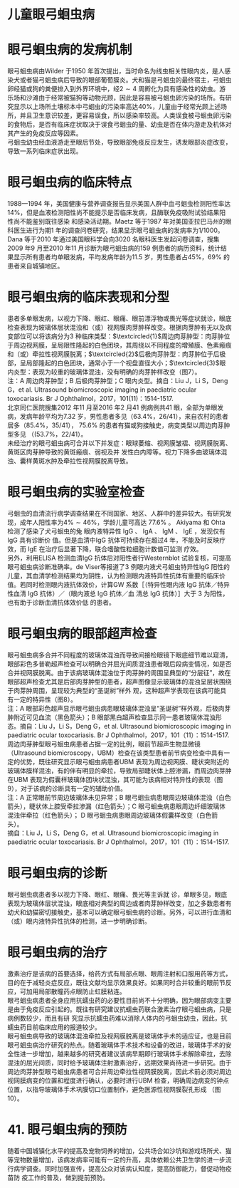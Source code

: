 # 儿童眼弓蛔虫病  
#  眼弓蛔虫病的发病机制  
眼弓蛔虫病由Wilder 于1950 年首次提出，当时命名为线虫相关性眼内炎，是人感染犬或者猫弓蛔虫病后导致的眼部葡萄膜炎。犬和猫是弓蛔虫的最终宿主，弓蛔虫卵经猫或狗的粪便排入到外界环境中，经$2\sim4$ 周孵化为具有感染性的幼虫。游乐场和沙滩由于经常被猫狗等动物光顾，因此是容易被弓蛔虫卵污染的场所。有研究显示以上场所土壤标本中弓蛔虫的污染率高达$40\%$，儿童由于经常光顾上述场所，并且卫生意识较差，更容易误食，所以感染率较高。人类误食被弓蛔虫卵污染的食物后，是否有临床症状取决于误食弓蛔虫的量、幼虫是否在体内游走及机体对其产生的免疫反应等因素。  
弓蛔虫幼虫经血液游走至眼后节处，导致眼部免疫反应发生，诱发眼部炎症改变，导致一系列临床症状出现。  
#  眼弓蛔虫病的临床特点  
1988—1994 年，美国健康与营养调查报告显示美国人群中血弓蛔虫检测阳性率达$14\%$，但是血液检测阳性尚不能提示是否临床发病，且酶联免疫吸附试验结果阳性尚不能鉴别既往感染 和感染活动期。Maetz 等于1987 年对美国亚拉巴马州的眼科医生进行为期1 年的调查问卷研究，结果显示眼弓蛔虫病的发病率为1/1000。Dana 等于2010 年通过美国眼科学会向3020 名眼科医生发起问卷调查，搜集2009 年9 月至2010 年11 月诊断为眼弓蛔虫病的159 例患者的病历资料，统计结果显示所有患者均单眼发病，平均发病年龄为11.5 岁，男性患者占$45\%$，$69\%$ 的患者来自城镇地区。  
#  眼弓蛔虫病的临床表现和分型  
患者多单眼发病，以视力下降、眼红、眼痛、眼前漂浮物或畏光等症状就诊，眼底检查表现为玻璃体层状混浊和（或）视网膜肉芽肿样改变。根据肉芽肿有无以及病变部位可以将该病分为3 种临床类型：$\textcircled{1}$周边肉芽肿型：肉芽肿位于周边视网膜，呈局限性隆起的白色团块，其周绕以不同程度的增殖膜、色素瘢痕和（或）牵拉性视网膜脱离；$\textcircled{2}$后极肉芽肿型：肉芽肿位于后极部，呈局部隆起的白色团块，通常小于一个视盘直径大小；$\textcircled{3}$眼内炎型：表现为较重的玻璃体混浊，没有明确的肉芽肿样改变（图7）。  
注：A 周边肉芽肿型；B 后极肉芽肿型；C 眼内炎型。摘自：Liu J，Li S，Deng G，et al. Ultrasound biomicroscopic imaging in paediatric ocular toxocariasis. Br  J Ophthalmol，2017，101(11)：1514-1517.  
北京同仁医院搜集2012 年11 月至2016 年2 月41 例病例共41 眼，全部为单眼发病，发病年龄平均为7.32 岁，男性患者多见（$63.4\%$，26/41），来自农村的患者居多（$85.4\%$，35/41），
$75.6\%$ 的患者有猫或狗接触史，病变类型以周边肉芽肿型多见
（$(53.7\%$，22/41）。  
未经治疗的眼弓蛔虫病可合并以下并发症：眼球萎缩、视网膜皱褶、视网膜脱离、黄斑区肉芽肿导致的黄斑瘢痕、弱视及并 发性白内障等。视力下降多由玻璃体混浊、囊样黄斑水肿及牵拉性视网膜脱离导致。  
#  眼弓蛔虫病的实验室检查  
弓蛔虫的血清流行病学调查结果在不同国家、地区、人群中的差异较大。有研究发现，成年人阳性率为$4\%\sim46\%$，学龄儿童可高达 $77.6\%$ 。 Akiyama  和 Ohta  检测了感染了犬弓蛔虫的兔 眼内液特异性 IgG 、 IgA  、 IgM 、 IgE ，发现仅有 IgG  具有诊断价 值。但是血清中IgG 抗体可持续存在超过4 年，不能及时反映疗效，而 IgE  在治疗后显著下降，联合嗜酸性粒细胞计数值可监测 疗效。  
另外，利用ELISA 检测血清IgG 抗体后对阳性者行Westernblot 试验复核，可提高眼弓蛔虫病诊断准确率。de Viser等报道了3 例眼内液犬弓蛔虫特异性IgG 阳性的儿童，其血清学检测结果均为阴性，认为检测眼内液特异性抗体有重要的临床价值。若同时检测眼内液抗体效价，计算GW 系数［（特异性眼内液 IgG  抗体／特异性血清 IgG  抗体）／（眼内液总 IgG  抗体／血 清总 IgG  抗体）］大于 3  为阳性，也有助于诊断血清抗体效价低 的患者。  
#  眼弓蛔虫病的眼部超声检查  
眼弓蛔虫病多合并不同程度的玻璃体混浊而导致间接检眼镜下眼底细节难以窥清，眼部彩色多普勒超声检查可以明确合并屈光间质混浊患者眼后段病变情况，如是否合并视网膜脱离。由于该病玻璃体混浊位于肉芽肿的周围呈典型的“分层征”，故在眼部超声检查尤其是后部肉芽肿型的患者，超声图像显示玻璃体的混浊呈层状围绕于肉芽肿周围，呈现较为典型的“圣诞树”样外 观，这种超声学表现在该病可能具有一定的特异性（图8）。  
注：A 眼部彩色超声显示眼弓蛔虫病患眼玻璃体混浊呈“圣诞树”样外观，后极肉芽肿附近可见血流（黑色箭头）；B 眼部黑白超声检查显示同一患者玻璃体混浊形态。摘自：Liu J，Li S，Deng G，et al. Ultrasound biomicroscopic imaging in paediatric ocular toxocariasis. Br  J Ophthalmol，2017，101（11）：1514-1517.  
周边肉芽肿型眼弓蛔虫病患者占据一定的比例，眼前节超声生物显微镜（Ultrasound biomicroscopy，UBM）检查在该类型患者前节病变检查中具有一定的优势，既往研究显示眼弓蛔虫病患者UBM 表现为周边视网膜、睫状突附近的玻璃体膜样混浊，有的伴有明显的牵拉，导致局部睫状体上腔渗漏，而周边肉芽肿在UBM 表现为假囊样玻璃体团块状混浊，其可能为该病相对特异性的表现（图9），对于该病的诊断具有一定的辅助价值。  
注：A 正常眼前节周边玻璃体未见异常；B 眼弓蛔虫病患眼周边玻璃体混浊（白色箭头），睫状体上腔受牵拉渗漏（红色箭头）；C 眼弓蛔虫病患眼周边纤细玻璃体混浊伴牵拉（红色箭头）； D 眼弓蛔虫病患眼周边玻璃体假囊样改变（白色箭头）。  
摘自：Liu J，Li S，Deng G，et al. Ultrasound biomicroscopic imaging in paediatric ocular toxocariasis. Br  J Ophthalmol，2017，101（11）：1514-1517.  
#  眼弓蛔虫病的诊断  
眼弓蛔虫病患者多以视力下降、眼红、眼痛、畏光等主诉就 诊，单眼多见，眼底表现为玻璃体层状混浊，眼底相对典型的周边或者肉芽肿样改变，加之多数患者有幼犬和幼猫密切接触史，基本可以确定眼弓蛔虫病的诊断。另外，可以进行血清和（或）眼内液特异性抗体的检测，进一步明确诊断。  
#  眼弓蛔虫病的治疗  
激素治疗是该病的首要选择，给药方式有局部点眼、眼周注射和口服用药等方式，目的在于减轻炎症反应，既往文献均显示效果良好。如果同时合并较重的眼前节反应，可加用局部散瞳药点眼防止虹膜粘连。  
眼弓蛔虫病患者全身应用抗蠕虫药的必要性目前尚不十分明确，因为眼部病变主要是由于免疫反应引起的。既往有研究建议抗蠕虫药联合激素治疗眼弓蛔虫病，只是病例数较少，而且有研 究显示抗蠕虫药难以消除人体内的弓蛔虫幼虫，因此，抗蠕虫药目前临床应用的报道较少。  
眼弓蛔虫病导致的玻璃体混浊牵拉及视网膜脱离是玻璃体手术的适应证，也是目前眼弓蛔虫病治疗研究的热点。随着玻璃体手术技术和设备的改进，玻璃体手术的安全性进一步增加，越来越多的研究者建议该病早期即行玻璃体手术解除牵拉，去除混浊的屈光间质，同时给予玻璃体注射激素治疗，远期效果尚待进一步研究。由于周边肉芽肿型眼弓蛔虫病患者可合并周边牵拉性视网膜脱离，因此术前必须对周边视网膜病变的位置和程度进行确认，必要时进行UBM 检查，明确周边病变的钟点位置，以指导玻璃体手术巩膜切口位置制作，避免医源性视网膜裂孔形成 （图10）。  
# 41.  眼弓蛔虫病的预防  
随着中国城镇化水平的提高及宠物饲养的增加，公共场合如沙坑和游戏场所犬、猫等宠物数量增加，该病发病率可能有一定的升高，具体依赖公共卫生学的进一步流行病学调查。同时加强宣传，提高公众对该病认知度，提高防御能力，督促动物疫苗防 疫工作的普及，做到提前预防。  
